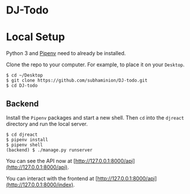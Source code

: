 # DJ-Todo

# Local Setup

Python 3 and [Pipenv](https://docs.pipenv.org/) need to already be installed.

Clone the repo to your computer. For example, to place it on your `Desktop`.

```
$ cd ~/Desktop
$ git clone https://github.com/subhaminion/DJ-todo.git
$ cd DJ-todo
```

## Backend

Install the `Pipenv` packages and start a new shell. Then `cd` into the `djreact` directory and run the local server.

```
$ cd djreact
$ pipenv install
$ pipenv shell
(backend) $ ./manage.py runserver
```

You can see the API now at [http://127.0.0.1:8000/api](http://127.0.0.1:8000/api).

You can interact with the frontend at [http://127.0.0.1:8000/api](http://127.0.0.1:8000/index).
